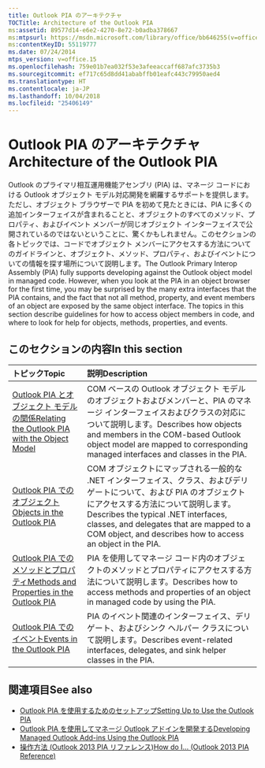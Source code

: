 ```yaml
---
title: Outlook PIA のアーキテクチャ
TOCTitle: Architecture of the Outlook PIA
ms:assetid: 89577d14-e6e2-4270-8e72-b0adba378667
ms:mtpsurl: https://msdn.microsoft.com/library/office/bb646255(v=office.15)
ms:contentKeyID: 55119777
ms.date: 07/24/2014
mtps_version: v=office.15
ms.openlocfilehash: 759e01b7ea032f53e3afeeaccaff687afc3735b3
ms.sourcegitcommit: ef717c65d8dd41ababffb01eafc443c79950aed4
ms.translationtype: HT
ms.contentlocale: ja-JP
ms.lasthandoff: 10/04/2018
ms.locfileid: "25406149"
---
```

# <a name="architecture-of-the-outlook-pia"></a><span data-ttu-id="181cb-102">Outlook PIA のアーキテクチャ</span><span class="sxs-lookup"><span data-stu-id="181cb-102">Architecture of the Outlook PIA</span></span>

<span data-ttu-id="181cb-p101">Outlook のプライマリ相互運用機能アセンブリ (PIA) は、マネージ コードにおける Outlook オブジェクト モデル対応開発を網羅するサポートを提供します。ただし、オブジェクト ブラウザーで PIA を初めて見たときには、PIA に多くの追加インターフェイスが含まれることと、オブジェクトのすべてのメソッド、プロパティ、およびイベント メンバーが同じオブジェクト インターフェイスで公開されているのではないということに、驚くかもしれません。このセクションの各トピックでは、コードでオブジェクト メンバーにアクセスする方法についてのガイドラインと、オブジェクト、メソッド、プロパティ、およびイベントについての情報を探す場所について説明します。</span><span class="sxs-lookup"><span data-stu-id="181cb-p101">The Outlook Primary Interop Assembly (PIA) fully supports developing against the Outlook object model in managed code. However, when you look at the PIA in an object browser for the first time, you may be surprised by the many extra interfaces that the PIA contains, and the fact that not all method, property, and event members of an object are exposed by the same object interface. The topics in this section describe guidelines for how to access object members in code, and where to look for help for objects, methods, properties, and events.</span></span>

## <a name="in-this-section"></a><span data-ttu-id="181cb-106">このセクションの内容</span><span class="sxs-lookup"><span data-stu-id="181cb-106">In this section</span></span>

|<span data-ttu-id="181cb-107">トピック</span><span class="sxs-lookup"><span data-stu-id="181cb-107">Topic</span></span>|<span data-ttu-id="181cb-108">説明</span><span class="sxs-lookup"><span data-stu-id="181cb-108">Description</span></span>|
|:----|:----------|
|[<span data-ttu-id="181cb-109">Outlook PIA とオブジェクト モデルの関係</span><span class="sxs-lookup"><span data-stu-id="181cb-109">Relating the Outlook PIA with the Object Model</span></span>](relating-the-outlook-pia-with-the-object-model.md) |<span data-ttu-id="181cb-110">COM ベースの Outlook オブジェクト モデルのオブジェクトおよびメンバーと、PIA のマネージ インターフェイスおよびクラスの対応について説明します。</span><span class="sxs-lookup"><span data-stu-id="181cb-110">Describes how objects and members in the COM-based Outlook object model are mapped to corresponding managed interfaces and classes in the PIA.</span></span>|
|[<span data-ttu-id="181cb-111">Outlook PIA でのオブジェクト</span><span class="sxs-lookup"><span data-stu-id="181cb-111">Objects in the Outlook PIA</span></span>](objects-in-the-outlook-pia.md) |<span data-ttu-id="181cb-112">COM オブジェクトにマップされる一般的な .NET インターフェイス、クラス、およびデリゲートについて、および PIA のオブジェクトにアクセスする方法について説明します。</span><span class="sxs-lookup"><span data-stu-id="181cb-112">Describes the typical .NET interfaces, classes, and delegates that are mapped to a COM object, and describes how to access an object in the PIA.</span></span>|
|[<span data-ttu-id="181cb-113">Outlook PIA でのメソッドとプロパティ</span><span class="sxs-lookup"><span data-stu-id="181cb-113">Methods and Properties in the Outlook PIA</span></span>](methods-and-properties-in-the-outlook-pia.md) |<span data-ttu-id="181cb-114">PIA を使用してマネージ コード内のオブジェクトのメソッドとプロパティにアクセスする方法について説明します。</span><span class="sxs-lookup"><span data-stu-id="181cb-114">Describes how to access methods and properties of an object in managed code by using the PIA.</span></span>|
|[<span data-ttu-id="181cb-115">Outlook PIA でのイベント</span><span class="sxs-lookup"><span data-stu-id="181cb-115">Events in the Outlook PIA</span></span>](events-in-the-outlook-pia.md) |<span data-ttu-id="181cb-116">PIA のイベント関連のインターフェイス、デリゲート、およびシンク ヘルパー クラスについて説明します。</span><span class="sxs-lookup"><span data-stu-id="181cb-116">Describes event-related interfaces, delegates, and sink helper classes in the PIA.</span></span>|

## <a name="see-also"></a><span data-ttu-id="181cb-117">関連項目</span><span class="sxs-lookup"><span data-stu-id="181cb-117">See also</span></span>

- [<span data-ttu-id="181cb-118">Outlook PIA を使用するためのセットアップ</span><span class="sxs-lookup"><span data-stu-id="181cb-118">Setting Up to Use the Outlook PIA</span></span>](setting-up-to-use-the-outlook-pia.md)
- [<span data-ttu-id="181cb-119">Outlook PIA を使用してマネージ Outlook アドインを開発する</span><span class="sxs-lookup"><span data-stu-id="181cb-119">Developing Managed Outlook Add-ins Using the Outlook PIA</span></span>](developing-managed-outlook-add-ins-using-the-outlook-pia.md)
- [<span data-ttu-id="181cb-120">操作方法 (Outlook 2013 PIA リファレンス)</span><span class="sxs-lookup"><span data-stu-id="181cb-120">How do I... (Outlook 2013 PIA Reference)</span></span>](how-do-i-outlook-2013-pia-reference.md)


